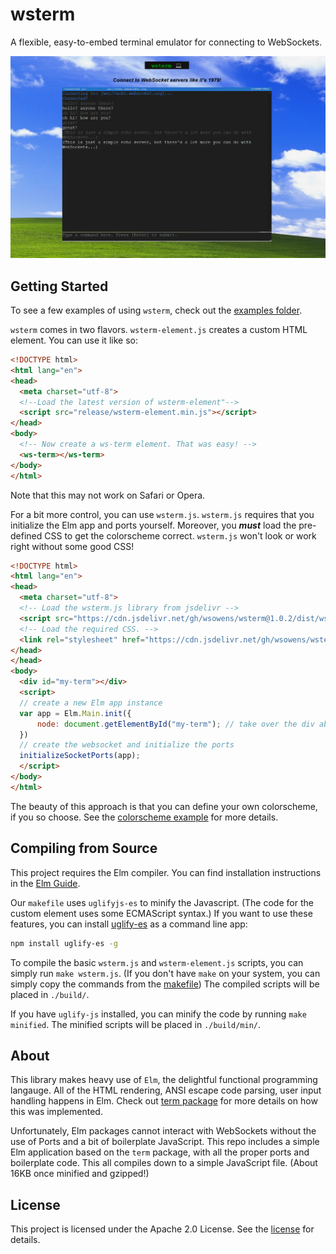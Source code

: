 # wsterm
A flexible, easy-to-embed terminal emulator for connecting to WebSockets.

![Screenshot of wsterm in action](./examples/demo.png)

## Getting Started
To see a few examples of using `wsterm`, check out the [examples folder](./examples/).

`wsterm` comes in two flavors. 
`wsterm-element.js` creates a custom HTML element.
You can use it like so:
```html
<!DOCTYPE html>
<html lang="en">
<head>
  <meta charset="utf-8">
  <!--Load the latest version of wsterm-element"-->
  <script src="release/wsterm-element.min.js"></script>
</head>
<body>
  <!-- Now create a ws-term element. That was easy! -->
  <ws-term></ws-term>
</body>
</html>
```
Note that this may not work on Safari or Opera.

For a bit more control, you can use `wsterm.js`.
`wsterm.js` requires that you initialize the Elm app and ports yourself.
Moreover, you ***must*** load the pre-defined CSS to get the colorscheme correct.
`wsterm.js` won't look or work right without some good CSS!
```html
<!DOCTYPE html>
<html lang="en">
<head>
  <meta charset="utf-8">
  <!-- Load the wsterm.js library from jsdelivr -->
  <script src="https://cdn.jsdelivr.net/gh/wsowens/wsterm@1.0.2/dist/wsterm-element.min.js" type="application/javascript"></script>
  <!-- Load the required CSS. -->
  <link rel="stylesheet" href="https://cdn.jsdelivr.net/gh/wsowens/wsterm@1.0.2/dist/wsterm.min.css">
</head>
</head>
<body>
  <div id="my-term"></div>
  <script>
  // create a new Elm app instance
  var app = Elm.Main.init({
      node: document.getElementById("my-term"); // take over the div above
  })
  // create the websocket and initialize the ports
  initializeSocketPorts(app);
  </script>
</body>
</html>
```

The beauty of this approach is that you can define your own colorscheme, if you so choose. See
the [colorscheme example](./examples/colorscheme.html) for more details.

## Compiling from Source
This project requires the Elm compiler.
You can find installation instructions in the [Elm Guide](https://guide.elm-lang.org/install/elm.html).

Our `makefile` uses `uglifyjs-es` to minify the Javascript.
(The code for the custom element uses some ECMAScript syntax.)
If you want to use these features, you can install [uglify-es](https://www.npmjs.com/package/uglify-es) as a command line app:
```sh
npm install uglify-es -g
```

To compile the basic `wsterm.js` and `wsterm-element.js` scripts, you can simply run `make wsterm.js`.
(If you don't have `make` on your system, you can simply copy the commands from the [makefile](./makefile))
The compiled scripts will be placed in `./build/`.

If you have `uglify-js` installed, you can minify the code by running `make minified`.
The minified scripts will be placed in `./build/min/`.

## About
This library makes heavy use of `Elm`, the delightful functional programming langauge.
All of the HTML rendering, ANSI escape code parsing, user input handling happens in Elm.
Check out [term package](https://github.com/wsowens/term.git) for more details on how this was implemented.

Unfortunately, Elm packages cannot interact with WebSockets without the use of Ports and a bit of boilerplate JavaScript.
This repo includes a simple Elm application based on the `term` package, with all the proper ports and boilerplate code.
This all compiles down to a simple JavaScript file. (About 16KB once minified and gzipped!)

## License
This project is licensed under the Apache 2.0 License. See the [license](./LICENSE) for details.